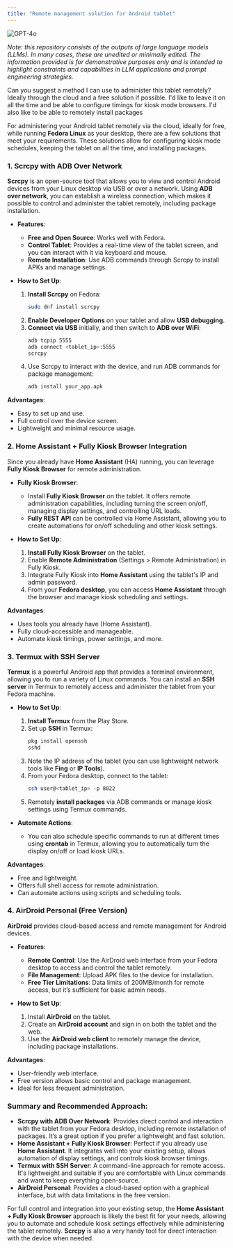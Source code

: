```yaml
---
title: "Remote management solution for Android tablet"
---
```

![GPT-4o](https://img.shields.io/badge/GPT--4o-3333FF?style=for-the-badge&logo=openai&logoColor=white)



*Note: this repository consists of the outputs of large language models (LLMs). In many cases, these are unedited or minimally edited. The information provided is for demonstrative purposes only and is intended to highlight constraints and capabilities in LLM applications and prompt engineering strategies.*



Can you suggest a method I can use to administer this tablet remotely? Ideally through the cloud and a free solution if possible. I'd like to leave it on all the time and be able to configure timings for kiosk mode browsers. I'd also like to be able to remotely install packages

For administering your Android tablet remotely via the cloud, ideally for free, while running **Fedora Linux** as your desktop, there are a few solutions that meet your requirements. These solutions allow for configuring kiosk mode schedules, keeping the tablet on all the time, and installing packages.

### **1. Scrcpy with ADB Over Network**
**Scrcpy** is an open-source tool that allows you to view and control Android devices from your Linux desktop via USB or over a network. Using **ADB over network**, you can establish a wireless connection, which makes it possible to control and administer the tablet remotely, including package installation.

- **Features**:
  - **Free and Open Source**: Works well with Fedora.
  - **Control Tablet**: Provides a real-time view of the tablet screen, and you can interact with it via keyboard and mouse.
  - **Remote Installation**: Use ADB commands through Scrcpy to install APKs and manage settings.
  
- **How to Set Up**:
  1. **Install Scrcpy** on Fedora:
     ```bash
     sudo dnf install scrcpy
     ```
  2. **Enable Developer Options** on your tablet and allow **USB debugging**.
  3. **Connect via USB** initially, and then switch to **ADB over WiFi**:
     ```bash
     adb tcpip 5555
     adb connect <tablet_ip>:5555
     scrcpy
     ```
  4. Use Scrcpy to interact with the device, and run ADB commands for package management:
     ```bash
     adb install your_app.apk
     ```
  
**Advantages**:
- Easy to set up and use.
- Full control over the device screen.
- Lightweight and minimal resource usage.

### **2. Home Assistant + Fully Kiosk Browser Integration**
Since you already have **Home Assistant** (HA) running, you can leverage **Fully Kiosk Browser** for remote administration.

- **Fully Kiosk Browser**:
  - Install **Fully Kiosk Browser** on the tablet. It offers remote administration capabilities, including turning the screen on/off, managing display settings, and controlling URL loads.
  - **Fully REST API** can be controlled via Home Assistant, allowing you to create automations for on/off scheduling and other kiosk settings.

- **How to Set Up**:
  1. **Install Fully Kiosk Browser** on the tablet.
  2. Enable **Remote Administration** (Settings > Remote Administration) in Fully Kiosk.
  3. Integrate Fully Kiosk into **Home Assistant** using the tablet's IP and admin password.
  4. From your **Fedora desktop**, you can access **Home Assistant** through the browser and manage kiosk scheduling and settings.

**Advantages**:
- Uses tools you already have (Home Assistant).
- Fully cloud-accessible and manageable.
- Automate kiosk timings, power settings, and more.

### **3. Termux with SSH Server**
**Termux** is a powerful Android app that provides a terminal environment, allowing you to run a variety of Linux commands. You can install an **SSH server** in Termux to remotely access and administer the tablet from your Fedora machine.

- **How to Set Up**:
  1. **Install Termux** from the Play Store.
  2. Set up **SSH** in Termux:
     ```bash
     pkg install openssh
     sshd
     ```
  3. Note the IP address of the tablet (you can use lightweight network tools like **Fing** or **IP Tools**).
  4. From your Fedora desktop, connect to the tablet:
     ```bash
     ssh user@<tablet_ip> -p 8022
     ```
  5. Remotely **install packages** via ADB commands or manage kiosk settings using Termux commands.

- **Automate Actions**:
  - You can also schedule specific commands to run at different times using **crontab** in Termux, allowing you to automatically turn the display on/off or load kiosk URLs.

**Advantages**:
- Free and lightweight.
- Offers full shell access for remote administration.
- Can automate actions using scripts and scheduling tools.

### **4. AirDroid Personal (Free Version)**
**AirDroid** provides cloud-based access and remote management for Android devices.

- **Features**:
  - **Remote Control**: Use the AirDroid web interface from your Fedora desktop to access and control the tablet remotely.
  - **File Management**: Upload APK files to the device for installation.
  - **Free Tier Limitations**: Data limits of 200MB/month for remote access, but it’s sufficient for basic admin needs.

- **How to Set Up**:
  1. Install **AirDroid** on the tablet.
  2. Create an **AirDroid account** and sign in on both the tablet and the web.
  3. Use the **AirDroid web client** to remotely manage the device, including package installations.

**Advantages**:
- User-friendly web interface.
- Free version allows basic control and package management.
- Ideal for less frequent administration.

### **Summary and Recommended Approach**:
- **Scrcpy with ADB Over Network**: Provides direct control and interaction with the tablet from your Fedora desktop, including remote installation of packages. It’s a great option if you prefer a lightweight and fast solution.
- **Home Assistant + Fully Kiosk Browser**: Perfect if you already use **Home Assistant**. It integrates well into your existing setup, allows automation of display settings, and controls kiosk browser timings.
- **Termux with SSH Server**: A command-line approach for remote access. It's lightweight and suitable if you are comfortable with Linux commands and want to keep everything open-source.
- **AirDroid Personal**: Provides a cloud-based option with a graphical interface, but with data limitations in the free version.

For full control and integration into your existing setup, the **Home Assistant + Fully Kiosk Browser** approach is likely the best fit for your needs, allowing you to automate and schedule kiosk settings effectively while administering the tablet remotely. **Scrcpy** is also a very handy tool for direct interaction with the device when needed.